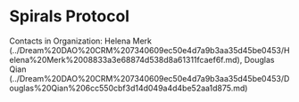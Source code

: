 # Spirals Protocol

Contacts in Organization: Helena Merk (../Dream%20DAO%20CRM%207340609ec50e4d7a9b3aa35d45be0453/Helena%20Merk%2008833a3e68874d538d8a61311fcaef6f.md), Douglas Qian (../Dream%20DAO%20CRM%207340609ec50e4d7a9b3aa35d45be0453/Douglas%20Qian%206cc550cbf3d14d049a4d4be52aa1d875.md)